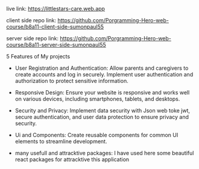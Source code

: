 <!-- My assignment 11 -->
live link: https://littlestars-care.web.app

client side repo link: https://github.com/Porgramming-Hero-web-course/b8a11-client-side-sumonpaul55

server side repo link: https://github.com/Porgramming-Hero-web-course/b8a11-server-side-sumonpaul55



5 Features of My projects

* User Registration and Authentication: Allow parents and caregivers to create accounts and log in securely. Implement user authentication and authorization to protect sensitive information.


* Responsive Design: Ensure your website is responsive and works well on various devices, including smartphones, tablets, and desktops.

* Security and Privacy:  Implement data security with Json web toke jwt, secure authentication, and user data protection to ensure privacy and security.


* Ui and Components: Create reusable components for common UI elements to streamline development.

* many usefull and attracktive packages: I have used here some beautiful react packages for attracktive this application